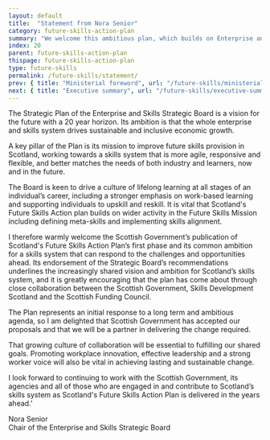 ```yaml
---
layout: default
title:  "Statement from Nora Senior"
category: future-skills-action-plan
summary: "We welcome this ambitious plan, which builds on Enterprise and Skills Strategic Board’s recommendations and reaffirms this Government’s commitment to an agile, responsive skills system."
index: 20
parent: future-skills-action-plan
thispage: future-skills-action-plan
type: future-skills
permalink: /future-skills/statement/
prev: { title: "Ministerial foreword", url: "/future-skills/ministerial-foreword/" }
next: { title: "Executive summary", url: "/future-skills/executive-summary/" }
---
```


The Strategic Plan of the Enterprise and Skills Strategic Board is a vision for the future with a 20 year horizon. Its ambition is that the whole enterprise and skills system drives sustainable and inclusive economic growth.

A key pillar of the Plan is its mission to improve future skills provision in Scotland, working towards a skills system that is more agile, responsive and flexible, and better matches the needs of both industry and learners, now and in the future.

The Board is keen to drive a culture of lifelong learning at all stages of an individual’s career, including a stronger emphasis on work-based learning and supporting individuals to upskill and reskill. It is vital that Scotland's Future Skills Action plan builds on wider activity in the Future Skills Mission including defining meta-skills and implementing skills alignment.

I therefore warmly welcome the Scottish Government’s publication of Scotland's Future Skills Action Plan’s first phase and its common ambition for a skills system that can respond to the challenges and opportunities ahead. Its endorsement of the Strategic Board’s recommendations underlines the increasingly shared vision and ambition for Scotland’s skills system, and it is greatly encouraging that the plan has come about through close collaboration between the Scottish Government, Skills Development Scotland and the Scottish Funding Council.

The Plan represents an initial response to a long term and ambitious agenda, so I am delighted that Scottish Government has accepted our proposals and that we will be a partner in delivering the change required.

That growing culture of collaboration will be essential to fulfilling our shared goals. Promoting workplace innovation, effective leadership and a strong worker voice will also be vital in achieving lasting and sustainable change.

I look forward to continuing to work with the Scottish Government, its agencies and all of those who are engaged in and contribute to Scotland’s skills system as Scotland's Future Skills Action Plan is delivered in the years ahead.’

Nora Senior  
Chair of the Enterprise and Skills Strategic Board
